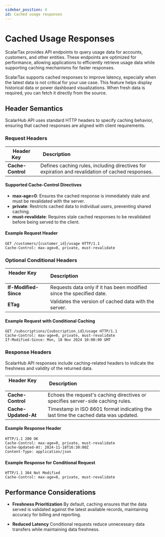 ```yaml
---
sidebar_position: 4
id: Cached usage responses
---
```


# Cached Usage Responses

ScalarTax provides API endpoints to query usage data for accounts, customers, and other entities. These endpoints are optimized for performance, allowing applications to efficiently retrieve usage data while supporting caching mechanisms for faster responses.

ScalarTax supports cached responses to improve latency, especially when the latest data is not critical for your use case. This feature helps display historical data or power dashboard visualizations. When fresh data is required, you can fetch it directly from the source.

## Header Semantics

ScalarHub API uses standard HTTP headers to specify caching behavior, ensuring that cached responses are aligned with client requirements.

### Request Headers

| Header Key        | Description                                                                 |
|-------------------|-----------------------------------------------------------------------------|
| **Cache-Control** | Defines caching rules, including directives for expiration and revalidation of cached responses. |

#### Supported Cache-Control Directives

- **max-age=0**: Ensures the cached response is immediately stale and must be revalidated with the server.
- **private**: Restricts cached data to individual users, preventing shared caching.
- **must-revalidate**: Requires stale cached responses to be revalidated before being served to the client.

#### Example Request Header

```http
GET /customers/{customer_id}/usage HTTP/1.1
Cache-Control: max-age=0, private, must-revalidate
```

### Optional Conditional Headers

| Header Key              | Description                                                             |
|-------------------------|-------------------------------------------------------------------------|
| **If-Modified-Since** | Requests data only if it has been modified since the specified date.    |
| **ETag** | Validates the version of cached data with the server.                   |

#### Example Request with Conditional Caching

```http
GET /subscriptions/{subscription_id}/usage HTTP/1.1
Cache-Control: max-age=0, private, must-revalidate
If-Modified-Since: Mon, 18 Nov 2024 10:00:00 GMT
```

### Response Headers

ScalarHub API responses include caching-related headers to indicate the freshness and validity of the returned data.

| Header Key        | Description                                                            |
|-------------------|------------------------------------------------------------------------|
| **Cache-Control** | Echoes the request's caching directives or specifies server-side caching rules. |
| **Cache-Updated-At** | Timestamp in ISO 8601 format indicating the last time the cached data was updated. |

#### Example Response Header

```http
HTTP/1.1 200 OK
Cache-Control: max-age=0, private, must-revalidate
Cache-Updated-At: 2024-11-18T16:30:00Z
Content-Type: application/json
```

#### Example Response for Conditional Request

```http
HTTP/1.1 304 Not Modified
Cache-Control: max-age=0, private, must-revalidate
```

## Performance Considerations

- **Freshness Prioritization** By default, caching ensures that the data served is validated against the latest available records, maintaining accuracy for billing and reporting.

- **Reduced Latency** Conditional requests reduce unnecessary data transfers while maintaining data freshness.
